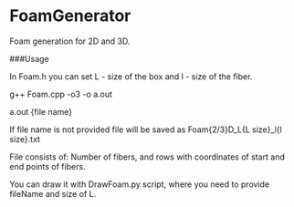 # FoamGenerator
Foam generation for 2D and 3D.

###Usage

In Foam.h you can set L - size of the box and l - size of the fiber.

g++ Foam.cpp -o3 -o a.out

a.out {file name}

If file name is not provided file will be saved as Foam{2/3}D_L{L size}_l{l size}.txt

File consists of: Number of fibers, and rows with coordinates of start and end points of fibers.

You can draw it with DrawFoam.py script, where you need to provide fileName and size of L.
